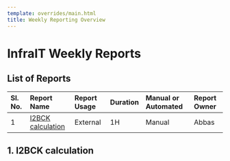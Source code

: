 ```yaml
---
template: overrides/main.html
title: Weekly Reporting Overview
---
```


# InfraIT Weekly Reports
## List of Reports


|Sl. No. |Report Name |Report Usage|Duration|Manual or Automated|Report Owner|
|:----------- | :--------- | :-------------| :------------- | :------------| :------------- |
|1 |[I2BCK calculation](#i2) |External | 1H | Manual | Abbas|

## 1. I2BCK calculation<a name="i2"></a>
